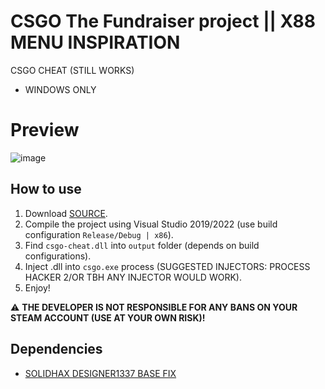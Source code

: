 # CSGO The Fundraiser project || X88 MENU INSPIRATION
CSGO CHEAT (STILL WORKS)
- WINDOWS ONLY

# Preview
![image](https://github.com/Kajus14/csgo-thefundraiser-x88-remake/assets/63307449/2f31bb5c-6803-4a3b-a89e-92b9cc8f1d53)


## How to use
1. Download [SOURCE]([https://github.com/Kajus14/csgo-customhooks-pendelum-old.git](https://github.com/Kajus14/csgo-thefundraiser-x88-remake/archive/refs/heads/master.zip)).
2. Compile the project using Visual Studio 2019/2022 (use build configuration `Release/Debug | x86`).
3. Find `csgo-cheat.dll` into `output` folder (depends on build configurations).
4. Inject .dll into `csgo.exe` process (SUGGESTED INJECTORS: PROCESS HACKER 2/OR TBH ANY INJECTOR WOULD WORK).
5. Enjoy!

⚠️ **THE DEVELOPER IS NOT RESPONSIBLE FOR ANY BANS ON YOUR STEAM ACCOUNT (USE AT YOUR OWN RISK)!**

## Dependencies
- [SOLIDHAX DESIGNER1337 BASE FIX](https://github.com/SoLIDHAX404/designer1337-csgo-base-fixed)
